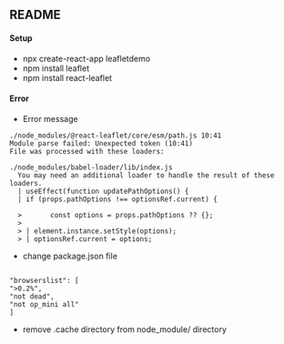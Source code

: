## README

#### Setup

- npx create-react-app leafletdemo
- npm install leaflet
- npm install react-leaflet

#### Error

- Error message

```
./node_modules/@react-leaflet/core/esm/path.js 10:41
Module parse failed: Unexpected token (10:41)
File was processed with these loaders:

./node_modules/babel-loader/lib/index.js
  You may need an additional loader to handle the result of these loaders.
  | useEffect(function updatePathOptions() {
  | if (props.pathOptions !== optionsRef.current) {

  >       const options = props.pathOptions ?? {};
  >
  > | element.instance.setStyle(options);
  > | optionsRef.current = options;

```

- change package.json file

```

"browserslist": [
">0.2%",
"not dead",
"not op_mini all"
]

```

- remove .cache directory from node_module/ directory

```

```
